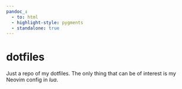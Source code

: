 ```yaml
---
pandoc_:
  - to: html
  - highlight-style: pygments
  - standalone: true
---
```


# dotfiles

Just a repo of my dotfiles. The only thing that can be of interest is my Neovim config in _lua_.
